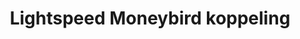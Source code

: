 ---
title: Lightspeed Moneybird koppeling
image: /images/@stock/lightspeed-moneybird-koppelingen.png
link_to: /koppeling/lightspeed-moneybird
from: lightspeed
to: moneybird
layout: koppeling
publish: false
---